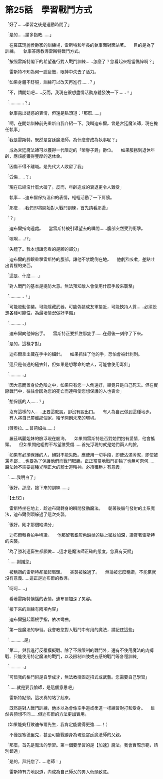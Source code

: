 # 第25話　學習戰鬥方式

「好了……學習之後是運動時間了」

「是的……請多指教……」

　在羅茲瑪麗侯爵家的訓練場，雷斯特和年長的執事面對面站著。
　目的是為了訓練。
　執事答應教導雷斯特戰鬥方式。

「按照雷斯特閣下的希望進行對人戰鬥訓練……怎麼了？您看起來相當憔悴啊？」

　雷斯特不知為何一臉疲憊，眼神中失去了活力。

「如果身體不舒服，訓練可以改天再進行……？」

「不，請開始吧……反而，我現在很想盡情活動身體發洩一下……！」

「…………？」

　執事露出疑惑的表情，但還是點頭道：「那麼……」

「啊，在開始訓練前先重新自我介紹一下。我叫迪布爾。曾是宮廷魔法師，現在擔任執事」

「我是雷斯特。既然是宮廷魔法師，為什麼會成為執事呢？」

　成為宮廷魔法師可以獲得一代限定的「榮譽子爵」爵位。
　如果服務到退休年齡，應該能獲得豐厚的退休金。

「因傷不得不離職。是先代大人收留了我」

「受傷……？」

「現在已經沒什麼大礙了。反而，年齡造成的衰退更令人難受」

　執事……迪布爾保持溫和的表情，輕輕活動了一下肩膀。

「那麼……我們即將開始對人戰鬥訓練，首先請看那邊」

「？」

　迪布爾指向遠處。
　當雷斯特被引導望去的瞬間……腹部突然受到衝擊。

「咳啊……!?」

「失禮了。我本想讓您看的是腳的部分」

　迪布爾的腳跟重擊雷斯特的腹部，讓他不禁跪倒在地。
　他劇烈咳嗽，差點吐出胃裡的東西。

「這是、什麼……」

「對人戰鬥的基本是提防大意。無法預知敵人會使用什麼手段來襲擊」

「…………！」

「可能發動偷襲。可能隱藏武器。可能偽裝成友軍接近，可能挾持人質……必須設想各種可能性，為最壞情況做好準備」

「…………」

　迪布爾向他伸出手。
　雷斯特正要抓住那隻手……在最後一刻停了下來。

「是的，這樣才對」

　迪布爾拿出藏在手中的細針。
　如果抓住了他的手，恐怕會被針刺到。

「這只是普通的縫衣針，但如果是想奪命的敵人，可能會使用毒針」

「…………」

「因大意而置身於危險之中，如果只有您一人倒還好，畢竟只是自己死去。但在實際戰鬥中，往往會因為您的死亡而連帶使您想保護的人也喪命」

「想保護的人……？」

　沒有這樣的人……正要這麼說，卻沒有說出口。
　有人為自己做到這種地步。
　有人將自己帶離那個家，給予開創未來的環境。

（薇奧拉……普莉姆拉……）

　羅茲瑪麗姐妹的臉浮現在腦海。
　如果問雷斯特是否對她們抱有愛情，他會搖頭。
　但如果問他絕對不希望誰受傷……首先浮現的就是她們兩人的臉。

「如果有必須保護的人，絕對不能失敗。應使用一切手段，即使沾滿污泥，即使被罵卑鄙……也要為了保護他們而戰鬥取勝。正正當當地戰鬥卻輸了也無可奈何……魔法師不需要這種光明正大的騎士道精神。必須獲勝才有意義」

「……我明白了」

「很好。那麼，接下來的訓練……」

「【土球】」

　雷斯特坐在地上，趁迪布爾轉身的瞬間發動魔法。
　朝著後腦勺發射的土系魔法，迪布爾側頭躲過了這次突襲。

「很好。剛才那個給滿分」

　迪布爾轉身拍手稱讚。
　他那留著銀灰色鬍鬚的臉上皺紋加深，讚賞著雷斯特的突襲。

「為了勝利連畜生都願做……這才是魔法師正確的態度。您真有天賦」

「……謝謝您」

　被稱讚的雷斯特卻皺起眉頭。
　突襲被躲過了。
　無論被怎麼稱讚，不能贏就沒有意義……這正是迪布爾的教導。

「呵呵……」

　看著雷斯特懊惱的表情，迪布爾加深了笑容。

「接下來的訓練有兩項內容」

　迪布爾豎起兩根手指，依次彎曲。

「第一是魔法的學習。我會教您對人戰鬥中有用的魔法，請記住這些」

「…………是」

「第二，與我進行反覆模擬戰。除了不設限制的戰鬥外，還有不使用魔法的肉搏戰、只能使用特定魔法的戰鬥，以及限制四肢或五感的戰鬥等各種訓練」

「…………」

「可惜我的格鬥術是自學成才，無法教授固定招式或武藝。您需要自己學習」

「……就是要我偷師，是這個意思吧」

　雷斯特點頭，這次真的站了起來。

　既然是對人戰鬥訓練，他本以為會像空手道或柔道一樣練習對打和受身。
　雖然與預想不同……但迪布爾的方法更加實用。

（如果能夠打敗迪布爾先生，我肯定能變得更強……！）

　不僅是塞德里克，甚至可能戰勝身為現役宮廷魔法師的父親。

「那麼，首先是魔法的學習。第一個要學習的是【加速】魔法。我會實際示範，請別錯過」

「是的，拜託您了……老師！」

　雷斯特有力地說道，向成為自己師父的男人低頭致意。